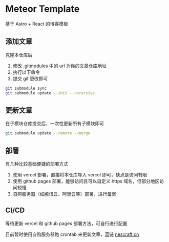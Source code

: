 # Meteor Template

基于 Astro + React 的博客模板

## 添加文章

克隆本仓库后

1. 修改 .gitmodules 中的 url 为你的文章仓库地址
2. 执行以下命令
3. 提交 git 更改即可

```bash
git submodule sync
git submodule update --init --recursive
```


## 更新文章

在子模块仓库提交后，一次性更新所有子模块即可

```bash
git submodule update --remote --merge
```

## 部署

有几种比较基础便捷的部署方式

1. 使用 vercel 部署，直接将本仓库导入 vercel 即可，缺点是访问有限
2. 使用 github pages 部署，能够访问且可以自定义 https 域名，但部分地区访问较慢
3. 自购服务器（如腾讯云、阿里云等）部署，进行备案

## CI/CD

等待更新 vercel 和 github pages 部署方法，可自行进行配置

目前暂时使用自购服务器跑 crontab 来更新文章，蓝链 [nescraft.cn](https://nescraft.cn)